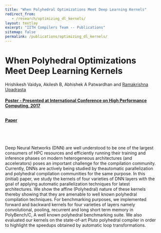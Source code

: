 ```yaml
---
title: "When Polyhedral Optimizations Meet Deep Learning Kernels"
redirect_from:
   - /research/optimizing_dl_kernels/
layout: textlay
excerpt: "IITH Compilers Team -- Publications"
sitemap: false
permalink: /publications/optimizing_dl_kernels/
---
```



<div class="container-fluid" style="height:100%; width:100%"> 
<h1>When Polyhedral Optimizations Meet Deep Learning Kernels</h1>
<p>Hrishikesh Vaidya, Akilesh B, Abhishek A Patwardhan and <a href="https://www.iith.ac.in/~ramakrishna" target="_blank">Ramakrishna Upadrasta</p>
<h4> Poster - Presented at International Conference on High Performance Computing, 2017</h4>

<br>

<div style="position:relative; top:-25px;">
 <h4><a href="https://raiith.iith.ac.in/5200/1/HiPC%202017.pdf" target="_blank">Paper</a>
 </h4>
 </div>

 <br>     
<p> Deep Neural Networks (DNN) are well understood to be one of the largest consumers of HPC resources
and efficiently running their training and inference phases on modern heterogeneous architectures (and accelerators)
poses an important challenge for the compilation community. Currently, DNNs are actively being studied by theautomatic parallelization 
and polyhedral compilation communities for the same purpose. In this (initial) paper, we study the kernels of four varieties of 
DNN layers with the goal of applying automatic parallelization techniques for latest architectures. We show the affine (Polyhedral) nature
of these kernels thereby showing that they are amenable to well known polyhedral compilation techniques. For
benchmarking purposes, we implemented forward and backward kernels for four varieties of layers namely convolutional, pooling, 
recurrent and long short term memory in PolyBench/C, A well known polyhedral benchmarking suite. We also evaluated our kernels on 
the state-of-art Pluto polyhedral compiler in order to highlight the speedups obtained by automatic loop transformations.</p>
<br>
</div>
